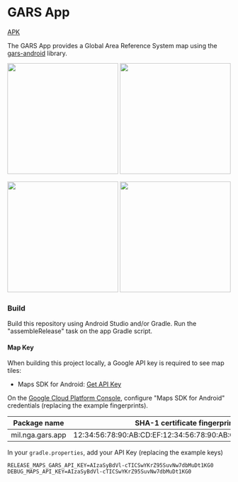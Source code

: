 # GARS App

[APK](https://github.com/ngageoint/gars-android/releases/latest/download/gars.apk)

The GARS App provides a Global Area Reference System map using the [gars-android](https://github.com/ngageoint/gars-android) library.

<img src="https://user-images.githubusercontent.com/11667761/176018115-59616333-8071-497c-8569-3ecaa7b7a339.png" width="250">   <img src="https://user-images.githubusercontent.com/11667761/176018159-d342af61-e11c-4d1a-8391-fb1bff81a77b.png" width="250">

<img src="https://user-images.githubusercontent.com/11667761/176018190-b44b7d97-139e-4739-a52e-c12129900c2f.png" width="250">   <img src="https://user-images.githubusercontent.com/11667761/176018204-1c22c978-4d74-41f6-8f8e-d1bc75522ca1.png" width="250">

### Build ###

Build this repository using Android Studio and/or Gradle. Run the "assembleRelease" task on the app Gradle script.

#### Map Key ####

When building this project locally, a Google API key is required to see map tiles:
 * Maps SDK for Android: [Get API Key](https://developers.google.com/maps/documentation/android-sdk/signup)

On the [Google Cloud Platform Console](https://cloud.google.com/console/google/maps-apis/overview), configure "Maps SDK for Android" credentials (replacing the example fingerprints).

| Package name           | SHA-1 certificate fingerprint                               |
| ---------------------- | ----------------------------------------------------------- |
| mil.nga.gars.app       | 12:34:56:78:90:AB:CD:EF:12:34:56:78:90:AB:CD:EF:AA:BB:CC:DD |

In your `gradle.properties`, add your API Key (replacing the example keys)

```
RELEASE_MAPS_GARS_API_KEY=AIzaSyBdVl-cTICSwYKrZ95SuvNw7dbMuDt1KG0
DEBUG_MAPS_API_KEY=AIzaSyBdVl-cTICSwYKrZ95SuvNw7dbMuDt1KG0
```
